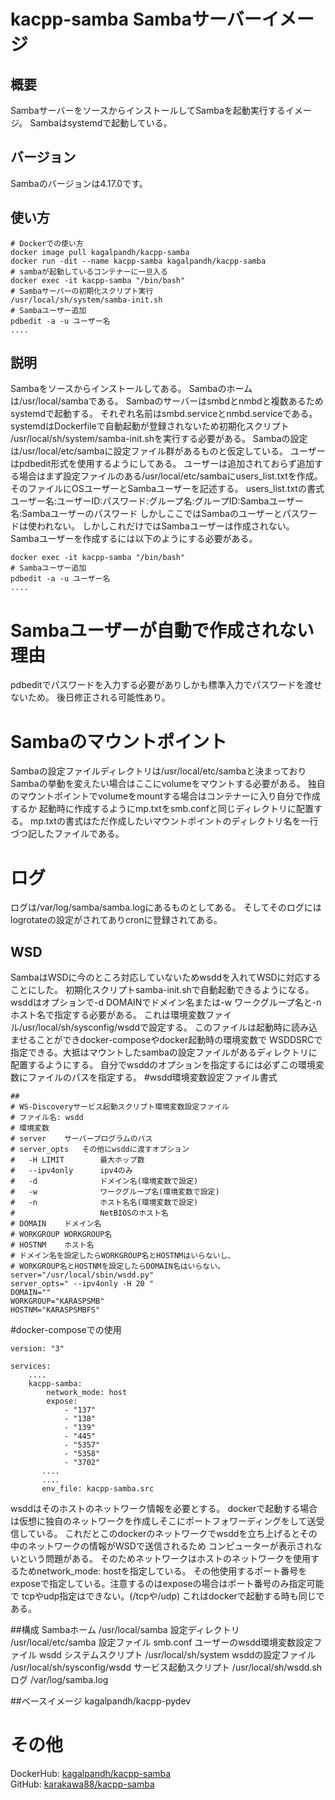 # kacpp-samba Sambaサーバーイメージ

## 概要
SambaサーバーをソースからインストールしてSambaを起動実行するイメージ。
Sambaはsystemdで起動している。

## バージョン
Sambaのバージョンは4.17.0です。

## 使い方
```shell
# Dockerでの使い方
docker image pull kagalpandh/kacpp-samba
docker run -dit --name kacpp-samba kagalpandh/kacpp-samba
# sambaが起動しているコンテナーに一旦入る
docker exec -it kacpp-samba "/bin/bash"
# Sambaサーバーの初期化スクリプト実行
/usr/local/sh/system/samba-init.sh
# Sambaユーザー追加
pdbedit -a -u ユーザー名
....
```

## 説明
Sambaをソースからインストールしてある。
Sambaのホームは/usr/local/sambaである。
Sambaのサーバーはsmbdとnmbdと複数あるためsystemdで起動する。
それぞれ名前はsmbd.serviceとnmbd.serviceである。
systemdはDockerfileで自動起動が登録されないため初期化スクリプト
/usr/local/sh/system/samba-init.shを実行する必要がある。
Sambaの設定は/usr/local/etc/sambaに設定ファイル群があるものと仮定している。
ユーザーはpdbedit形式を使用するようにしてある。
ユーザーは追加されておらず追加する場合はまず設定ファイルのある/usr/local/etc/sambaにusers_list.txtを作成。
そのファイルにOSユーザーとSambaユーザーを記述する。
users_list.txtの書式
ユーザー名:ユーザーID:パスワード:グループ名:グループID:Sambaユーザー名:Sambaユーザーのパスワード
しかしここではSambaのユーザーとパスワードは使われない。
しかしこれだけではSambaユーザーは作成されない。
Sambaユーザーを作成するには以下のようにする必要がある。
```shell
docker exec -it kacpp-samba "/bin/bash"
# Sambaユーザー追加
pdbedit -a -u ユーザー名
....
```
# Sambaユーザーが自動で作成されない理由
pdbeditでパスワードを入力する必要がありしかも標準入力でパスワードを渡せないため。
後日修正される可能性あり。

# Sambaのマウントポイント
Sambaの設定ファイルディレクトリは/usr/local/etc/sambaと決まっており
Sambaの挙動を変えたい場合はここにvolumeをマウントする必要がある。
独自のマウントポイントでvolumeをmountする場合はコンテナーに入り自分で作成するか
起動時に作成するようにmp.txtをsmb.confと同じディレクトリに配置する。
mp.txtの書式はただ作成したいマウントポイントのディレクトリ名を一行づつ記したファイルである。

# ログ
ログは/var/log/samba/samba.logにあるものとしてある。
そしてそのログにはlogrotateの設定がされてありcronに登録されてある。

## WSD
SambaはWSDに今のところ対応していないためwsddを入れてWSDに対応することにした。
初期化スクリプトsamba-init.shで自動起動できるようになる。
wsddはオプションで-d DOMAINでドメイン名または-w ワークグループ名と-n ホスト名で指定する必要がある。
これは環境変数ファイル/usr/local/sh/sysconfig/wsddで設定する。
このファイルは起動時に読み込ませることができdocker-composeやdocker起動時の環境変数で
WSDDSRCで指定できる。大抵はマウントしたsambaの設定ファイルがあるディレクトリに配置するようにする。
自分でwsddのオプションを指定するには必ずこの環境変数にファイルのパスを指定する。
#wsdd環境変数設定ファイル書式
```shell
##
# WS-Discoveryサービス起動スクリプト環境変数設定ファイル
# ファイル名: wsdd
# 環境変数
# server    サーバープログラムのパス
# server_opts   その他にwsddに渡すオプション
#   -H LIMIT        最大ホップ数
#   --ipv4only      ipv4のみ
#   -d              ドメイン名(環境変数で設定)
#   -w              ワークグループ名(環境変数で設定)
#   -n              ホスト名名(環境変数で設定)
#                   NetBIOSのホスト名
# DOMAIN    ドメイン名
# WORKGROUP WORKGROUP名
# HOSTNM    ホスト名
# ドメイン名を設定したらWORKGROUP名とHOSTNMはいらないし、
# WORKGROUP名とHOSTNMを設定したらDOMAIN名はいらない。
server="/usr/local/sbin/wsdd.py"
server_opts=" --ipv4only -H 20 "
DOMAIN=""
WORKGROUP="KARASPSMB"
HOSTNM="KARASPSMBFS"
```
#docker-composeでの使用
```shell
version: "3"

services:
    ....
    kacpp-samba:
        network_mode: host
        expose:
            - "137"
            - "138"
            - "139"
            - "445"
            - "5357"
            - "5358"
            - "3702"
       ....
       ....
       env_file: kacpp-samba.src
```
wsddはそのホストのネットワーク情報を必要とする。
dockerで起動する場合は仮想に独自のネットワークを作成しそこにポートフォワーディングをして送受信している。
これだとこのdockerのネットワークでwsddを立ち上げるとその中のネットワークの情報がWSDで送信されるため
コンピューターが表示されないという問題がある。
そのためネットワークはホストのネットワークを使用するためnetwork_mode: hostを指定している。
その他使用するポート番号をexposeで指定している。注意するのはexposeの場合はポート番号のみ指定可能で
tcpやudp指定はできない。(/tcpや/udp)
これはdockerで起動する時も同じである。

##構成
Sambaホーム         /usr/local/samba
設定ディレクトリ    /usr/local/etc/samba
    設定ファイル        smb.conf
    ユーザーのwsdd環境変数設定ファイル   wsdd
システムスクリプト  /usr/local/sh/system
wsddの設定ファイル  /usr/local/sh/sysconfig/wsdd
サービス起動スクリプト  /usr/local/sh/wsdd.sh
ログ                /var/log/samba.log

##ベースイメージ
kagalpandh/kacpp-pydev

# その他
DockerHub: [kagalpandh/kacpp-samba](https://hub.docker.com/repository/docker/kagalpandh/kacpp-samba)<br />
GitHub: [karakawa88/kacpp-samba](https://github.com/karakawa88/kacpp-samba)

